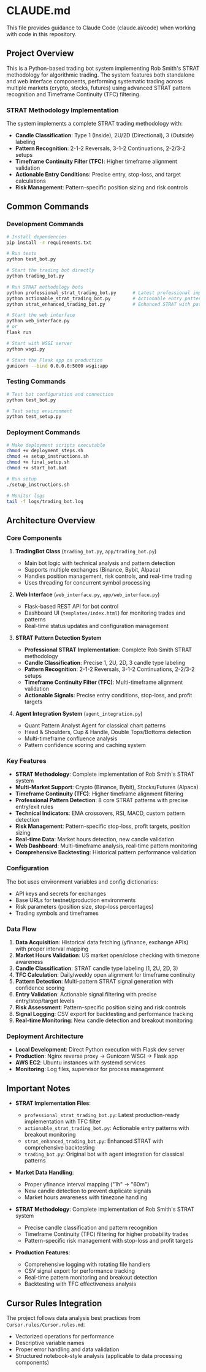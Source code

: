 # CLAUDE.md

This file provides guidance to Claude Code (claude.ai/code) when working with code in this repository.

## Project Overview

This is a Python-based trading bot system implementing Rob Smith's STRAT methodology for algorithmic trading. The system features both standalone and web interface components, performing systematic trading across multiple markets (crypto, stocks, futures) using advanced STRAT pattern recognition and Timeframe Continuity (TFC) filtering.

### STRAT Methodology Implementation

The system implements a complete STRAT trading methodology with:
- **Candle Classification**: Type 1 (Inside), 2U/2D (Directional), 3 (Outside) labeling
- **Pattern Recognition**: 2-1-2 Reversals, 3-1-2 Continuations, 2-2/3-2 setups
- **Timeframe Continuity Filter (TFC)**: Higher timeframe alignment validation
- **Actionable Entry Conditions**: Precise entry, stop-loss, and target calculations
- **Risk Management**: Pattern-specific position sizing and risk controls

## Common Commands

### Development Commands
```bash
# Install dependencies
pip install -r requirements.txt

# Run tests
python test_bot.py

# Start the trading bot directly
python trading_bot.py

# Run STRAT methodology bots
python professional_strat_trading_bot.py      # Latest professional implementation
python actionable_strat_trading_bot.py        # Actionable entry patterns
python strat_enhanced_trading_bot.py          # Enhanced STRAT with pattern detection

# Start the web interface
python web_interface.py
# or
flask run

# Start with WSGI server
python wsgi.py

# Start the Flask app on production
gunicorn --bind 0.0.0.0:5000 wsgi:app
```

### Testing Commands
```bash
# Test bot configuration and connection
python test_bot.py

# Test setup environment
python test_setup.py
```

### Deployment Commands
```bash
# Make deployment scripts executable
chmod +x deployment_steps.sh
chmod +x setup_instructions.sh
chmod +x final_setup.sh
chmod +x start_bot.bat

# Run setup
./setup_instructions.sh

# Monitor logs
tail -f logs/trading_bot.log
```

## Architecture Overview

### Core Components

1. **TradingBot Class** (`trading_bot.py`, `app/trading_bot.py`)
   - Main bot logic with technical analysis and pattern detection
   - Supports multiple exchanges (Binance, Bybit, Alpaca)
   - Handles position management, risk controls, and real-time trading
   - Uses threading for concurrent symbol processing

2. **Web Interface** (`web_interface.py`, `app/web_interface.py`) 
   - Flask-based REST API for bot control
   - Dashboard UI (`templates/index.html`) for monitoring trades and patterns
   - Real-time status updates and configuration management

3. **STRAT Pattern Detection System**
   - **Professional STRAT Implementation**: Complete Rob Smith STRAT methodology
   - **Candle Classification**: Precise 1, 2U, 2D, 3 candle type labeling
   - **Pattern Recognition**: 2-1-2 Reversals, 3-1-2 Continuations, 2-2/3-2 setups
   - **Timeframe Continuity Filter (TFC)**: Multi-timeframe alignment validation
   - **Actionable Signals**: Precise entry conditions, stop-loss, and profit targets

4. **Agent Integration System** (`agent_integration.py`)
   - Quant Pattern Analyst Agent for classical chart patterns
   - Head & Shoulders, Cup & Handle, Double Tops/Bottoms detection
   - Multi-timeframe confluence analysis
   - Pattern confidence scoring and caching system

### Key Features

- **STRAT Methodology**: Complete implementation of Rob Smith's STRAT system
- **Multi-Market Support**: Crypto (Binance, Bybit), Stocks/Futures (Alpaca) 
- **Timeframe Continuity (TFC)**: Higher timeframe alignment filtering
- **Professional Pattern Detection**: 8 core STRAT patterns with precise entry/exit rules
- **Technical Indicators**: EMA crossovers, RSI, MACD, custom pattern detection
- **Risk Management**: Pattern-specific stop-loss, profit targets, position sizing
- **Real-time Data**: Market hours detection, new candle validation
- **Web Dashboard**: Multi-timeframe analysis, real-time pattern monitoring
- **Comprehensive Backtesting**: Historical pattern performance validation

### Configuration

The bot uses environment variables and config dictionaries:
- API keys and secrets for exchanges
- Base URLs for testnet/production environments
- Risk parameters (position size, stop-loss percentages)
- Trading symbols and timeframes

### Data Flow

1. **Data Acquisition**: Historical data fetching (yfinance, exchange APIs) with proper interval mapping
2. **Market Hours Validation**: US market open/close checking with timezone awareness
3. **Candle Classification**: STRAT candle type labeling (1, 2U, 2D, 3) 
4. **TFC Calculation**: Daily/weekly open alignment for timeframe continuity
5. **Pattern Detection**: Multi-pattern STRAT signal generation with confidence scoring
6. **Entry Validation**: Actionable signal filtering with precise entry/stop/target levels
7. **Risk Assessment**: Pattern-specific position sizing and risk controls
8. **Signal Logging**: CSV export for backtesting and performance tracking
9. **Real-time Monitoring**: New candle detection and breakout monitoring

### Deployment Architecture

- **Local Development**: Direct Python execution with Flask dev server
- **Production**: Nginx reverse proxy → Gunicorn WSGI → Flask app
- **AWS EC2**: Ubuntu instances with systemd services
- **Monitoring**: Log files, supervisor for process management

## Important Notes

- **STRAT Implementation Files**:
  - `professional_strat_trading_bot.py`: Latest production-ready implementation with TFC filter
  - `actionable_strat_trading_bot.py`: Actionable entry patterns with breakout monitoring  
  - `strat_enhanced_trading_bot.py`: Enhanced STRAT with comprehensive backtesting
  - `trading_bot.py`: Original bot with agent integration for classical patterns

- **Market Data Handling**: 
  - Proper yfinance interval mapping ("1h" → "60m")
  - New candle detection to prevent duplicate signals
  - Market hours awareness with timezone handling

- **STRAT Methodology**: Complete implementation of Rob Smith's STRAT system
  - Precise candle classification and pattern recognition
  - Timeframe Continuity (TFC) filtering for higher probability trades
  - Pattern-specific risk management with stop-loss and profit targets

- **Production Features**:
  - Comprehensive logging with rotating file handlers
  - CSV signal export for performance tracking
  - Real-time pattern monitoring and breakout detection
  - Backtesting with TFC effectiveness analysis

## Cursor Rules Integration

The project follows data analysis best practices from `Cursor.rules/Cursor.rules.md`:
- Vectorized operations for performance
- Descriptive variable names
- Proper error handling and data validation
- Structured notebook-style analysis (applicable to data processing components)